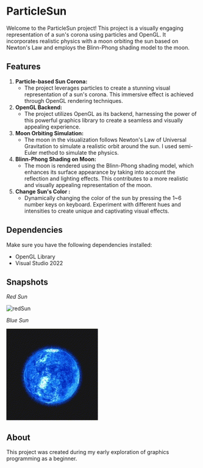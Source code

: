 #  ParticleSun

Welcome to the ParticleSun project! This project is a visually engaging representation of a sun's corona using particles and OpenGL. It incorporates realistic physics with a moon orbiting the sun based on Newton's Law and employs the Blinn-Phong shading model to the moon.

## Features

1. **Particle-based Sun Corona:**
   - The project leverages particles to create a stunning visual representation of a sun's corona. This immersive effect is achieved through OpenGL rendering techniques.
2. **OpenGL Backend:**
   - The project utilizes OpenGL as its backend, harnessing the power of this powerful graphics library to create a seamless and visually appealing experience.
3. **Moon Orbiting Simulation:**
   - The moon in the visualization follows Newton's Law of Universal Gravitation to simulate a realistic orbit around the sun. I used semi-Euler method to simulate the physics.
4. **Blinn-Phong Shading on Moon:**
   - The moon is rendered using the Blinn-Phong shading model, which enhances its surface appearance by taking into account the reflection and lighting effects. This contributes to a more realistic and visually appealing representation of the moon.
5. **Change Sun's Color :**
   - Dynamically changing the color of the sun by pressing the 1~6 number keys on keyboard. Experiment with different hues and intensities to create unique and captivating visual effects.

## Dependencies

Make sure you have the following dependencies installed:

- OpenGL Library
- Visual Studio 2022

## Snapshots

*Red Sun*

![redSun](assets/redSun.gif)

*Blue Sun*

![blueSun](assets/blueSun.gif)



## About

This project was created during my early exploration of graphics programming as a beginner. 